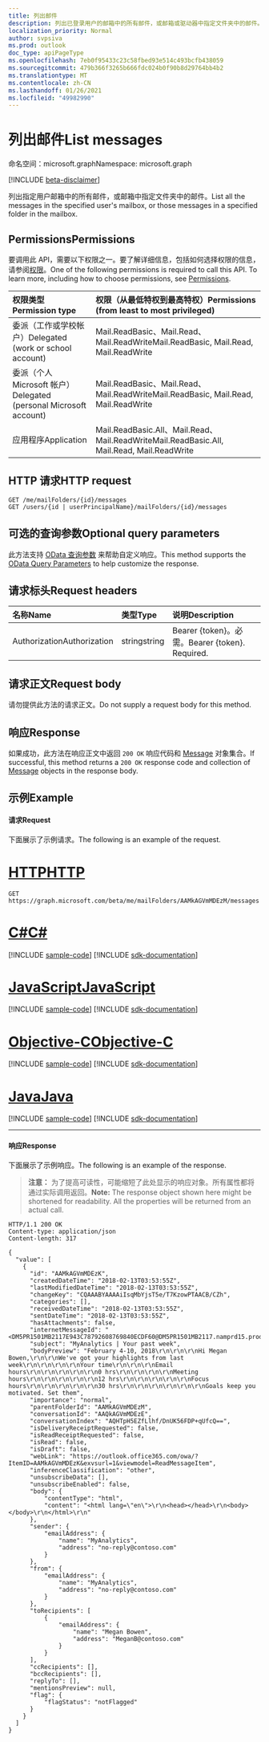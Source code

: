 ```yaml
---
title: 列出邮件
description: 列出已登录用户的邮箱中的所有邮件，或邮箱或驱动器中指定文件夹中的邮件。
localization_priority: Normal
author: svpsiva
ms.prod: outlook
doc_type: apiPageType
ms.openlocfilehash: 7eb0f95433c23c58fbed93e514c493bcfb438059
ms.sourcegitcommit: 479b366f3265b666fdc024b0f90b8d29764bb4b2
ms.translationtype: MT
ms.contentlocale: zh-CN
ms.lasthandoff: 01/26/2021
ms.locfileid: "49982990"
---
```

# <a name="list-messages"></a><span data-ttu-id="c8464-103">列出邮件</span><span class="sxs-lookup"><span data-stu-id="c8464-103">List messages</span></span>

<span data-ttu-id="c8464-104">命名空间：microsoft.graph</span><span class="sxs-lookup"><span data-stu-id="c8464-104">Namespace: microsoft.graph</span></span>

[!INCLUDE [beta-disclaimer](../../includes/beta-disclaimer.md)]

<span data-ttu-id="c8464-105">列出指定用户邮箱中的所有邮件，或邮箱中指定文件夹中的邮件。</span><span class="sxs-lookup"><span data-stu-id="c8464-105">List all the messages in the specified user's mailbox, or those messages in a specified folder in the mailbox.</span></span>

## <a name="permissions"></a><span data-ttu-id="c8464-106">Permissions</span><span class="sxs-lookup"><span data-stu-id="c8464-106">Permissions</span></span>
<span data-ttu-id="c8464-p101">要调用此 API，需要以下权限之一。要了解详细信息，包括如何选择权限的信息，请参阅[权限](/graph/permissions-reference)。</span><span class="sxs-lookup"><span data-stu-id="c8464-p101">One of the following permissions is required to call this API. To learn more, including how to choose permissions, see [Permissions](/graph/permissions-reference).</span></span>

|<span data-ttu-id="c8464-109">权限类型</span><span class="sxs-lookup"><span data-stu-id="c8464-109">Permission type</span></span>      | <span data-ttu-id="c8464-110">权限（从最低特权到最高特权）</span><span class="sxs-lookup"><span data-stu-id="c8464-110">Permissions (from least to most privileged)</span></span>              |
|:--------------------|:---------------------------------------------------------|
|<span data-ttu-id="c8464-111">委派（工作或学校帐户）</span><span class="sxs-lookup"><span data-stu-id="c8464-111">Delegated (work or school account)</span></span> | <span data-ttu-id="c8464-112">Mail.ReadBasic、Mail.Read、Mail.ReadWrite</span><span class="sxs-lookup"><span data-stu-id="c8464-112">Mail.ReadBasic, Mail.Read, Mail.ReadWrite</span></span>    |
|<span data-ttu-id="c8464-113">委派（个人 Microsoft 帐户）</span><span class="sxs-lookup"><span data-stu-id="c8464-113">Delegated (personal Microsoft account)</span></span> | <span data-ttu-id="c8464-114">Mail.ReadBasic、Mail.Read、Mail.ReadWrite</span><span class="sxs-lookup"><span data-stu-id="c8464-114">Mail.ReadBasic, Mail.Read, Mail.ReadWrite</span></span>    |
|<span data-ttu-id="c8464-115">应用程序</span><span class="sxs-lookup"><span data-stu-id="c8464-115">Application</span></span> | <span data-ttu-id="c8464-116">Mail.ReadBasic.All、Mail.Read、Mail.ReadWrite</span><span class="sxs-lookup"><span data-stu-id="c8464-116">Mail.ReadBasic.All, Mail.Read, Mail.ReadWrite</span></span> |

## <a name="http-request"></a><span data-ttu-id="c8464-117">HTTP 请求</span><span class="sxs-lookup"><span data-stu-id="c8464-117">HTTP request</span></span>
<!-- { "blockType": "ignored" } -->
```http
GET /me/mailFolders/{id}/messages
GET /users/{id | userPrincipalName}/mailFolders/{id}/messages
```

## <a name="optional-query-parameters"></a><span data-ttu-id="c8464-118">可选的查询参数</span><span class="sxs-lookup"><span data-stu-id="c8464-118">Optional query parameters</span></span>
<span data-ttu-id="c8464-119">此方法支持 [OData 查询参数](/graph/query-parameters) 来帮助自定义响应。</span><span class="sxs-lookup"><span data-stu-id="c8464-119">This method supports the [OData Query Parameters](/graph/query-parameters) to help customize the response.</span></span>

## <a name="request-headers"></a><span data-ttu-id="c8464-120">请求标头</span><span class="sxs-lookup"><span data-stu-id="c8464-120">Request headers</span></span>
| <span data-ttu-id="c8464-121">名称</span><span class="sxs-lookup"><span data-stu-id="c8464-121">Name</span></span>       | <span data-ttu-id="c8464-122">类型</span><span class="sxs-lookup"><span data-stu-id="c8464-122">Type</span></span> | <span data-ttu-id="c8464-123">说明</span><span class="sxs-lookup"><span data-stu-id="c8464-123">Description</span></span>|
|:-----------|:------|:----------|
| <span data-ttu-id="c8464-124">Authorization</span><span class="sxs-lookup"><span data-stu-id="c8464-124">Authorization</span></span>  | <span data-ttu-id="c8464-125">string</span><span class="sxs-lookup"><span data-stu-id="c8464-125">string</span></span>  | <span data-ttu-id="c8464-p102">Bearer {token}。必需。</span><span class="sxs-lookup"><span data-stu-id="c8464-p102">Bearer {token}. Required.</span></span> |

## <a name="request-body"></a><span data-ttu-id="c8464-128">请求正文</span><span class="sxs-lookup"><span data-stu-id="c8464-128">Request body</span></span>
<span data-ttu-id="c8464-129">请勿提供此方法的请求正文。</span><span class="sxs-lookup"><span data-stu-id="c8464-129">Do not supply a request body for this method.</span></span>

## <a name="response"></a><span data-ttu-id="c8464-130">响应</span><span class="sxs-lookup"><span data-stu-id="c8464-130">Response</span></span>
<span data-ttu-id="c8464-131">如果成功，此方法在响应正文中返回 `200 OK` 响应代码和 [Message](../resources/message.md) 对象集合。</span><span class="sxs-lookup"><span data-stu-id="c8464-131">If successful, this method returns a `200 OK` response code and collection of [Message](../resources/message.md) objects in the response body.</span></span>

## <a name="example"></a><span data-ttu-id="c8464-132">示例</span><span class="sxs-lookup"><span data-stu-id="c8464-132">Example</span></span>
#### <a name="request"></a><span data-ttu-id="c8464-133">请求</span><span class="sxs-lookup"><span data-stu-id="c8464-133">Request</span></span>
<span data-ttu-id="c8464-134">下面展示了示例请求。</span><span class="sxs-lookup"><span data-stu-id="c8464-134">The following is an example of the request.</span></span>

# <a name="http"></a>[<span data-ttu-id="c8464-135">HTTP</span><span class="sxs-lookup"><span data-stu-id="c8464-135">HTTP</span></span>](#tab/http)
<!-- {
  "blockType": "request",
  "name": "mailfolder_get_messages"
}-->
```msgraph-interactive
GET https://graph.microsoft.com/beta/me/mailFolders/AAMkAGVmMDEzM/messages
```
# <a name="c"></a>[<span data-ttu-id="c8464-136">C#</span><span class="sxs-lookup"><span data-stu-id="c8464-136">C#</span></span>](#tab/csharp)
[!INCLUDE [sample-code](../includes/snippets/csharp/mailfolder-get-messages-csharp-snippets.md)]
[!INCLUDE [sdk-documentation](../includes/snippets/snippets-sdk-documentation-link.md)]

# <a name="javascript"></a>[<span data-ttu-id="c8464-137">JavaScript</span><span class="sxs-lookup"><span data-stu-id="c8464-137">JavaScript</span></span>](#tab/javascript)
[!INCLUDE [sample-code](../includes/snippets/javascript/mailfolder-get-messages-javascript-snippets.md)]
[!INCLUDE [sdk-documentation](../includes/snippets/snippets-sdk-documentation-link.md)]

# <a name="objective-c"></a>[<span data-ttu-id="c8464-138">Objective-C</span><span class="sxs-lookup"><span data-stu-id="c8464-138">Objective-C</span></span>](#tab/objc)
[!INCLUDE [sample-code](../includes/snippets/objc/mailfolder-get-messages-objc-snippets.md)]
[!INCLUDE [sdk-documentation](../includes/snippets/snippets-sdk-documentation-link.md)]

# <a name="java"></a>[<span data-ttu-id="c8464-139">Java</span><span class="sxs-lookup"><span data-stu-id="c8464-139">Java</span></span>](#tab/java)
[!INCLUDE [sample-code](../includes/snippets/java/mailfolder-get-messages-java-snippets.md)]
[!INCLUDE [sdk-documentation](../includes/snippets/snippets-sdk-documentation-link.md)]

---


#### <a name="response"></a><span data-ttu-id="c8464-140">响应</span><span class="sxs-lookup"><span data-stu-id="c8464-140">Response</span></span>
<span data-ttu-id="c8464-141">下面展示了示例响应。</span><span class="sxs-lookup"><span data-stu-id="c8464-141">The following is an example of the response.</span></span>
><span data-ttu-id="c8464-p103">**注意：** 为了提高可读性，可能缩短了此处显示的响应对象。所有属性都将通过实际调用返回。</span><span class="sxs-lookup"><span data-stu-id="c8464-p103">**Note:** The response object shown here might be shortened for readability. All the properties will be returned from an actual call.</span></span>

<!-- {
  "blockType": "response",
  "truncated": true,
  "@odata.type": "microsoft.graph.message",
  "isCollection": true
} -->
```http
HTTP/1.1 200 OK
Content-type: application/json
Content-length: 317

{
  "value": [
    {
      "id": "AAMkAGVmMDEzK",
      "createdDateTime": "2018-02-13T03:53:55Z",
      "lastModifiedDateTime": "2018-02-13T03:53:55Z",
      "changeKey": "CQAAABYAAAAiIsqMbYjsT5e/T7KzowPTAACB/CZh",
      "categories": [],
      "receivedDateTime": "2018-02-13T03:53:55Z",
      "sentDateTime": "2018-02-13T03:53:55Z",
      "hasAttachments": false,
      "internetMessageId": "<DM5PR1501MB2117E943C78792608769840ECDF60@DM5PR1501MB2117.namprd15.prod.outlook.com>",
      "subject": "MyAnalytics | Your past week",
      "bodyPreview": "February 4-10, 2018\r\n\r\n\r\nHi Megan Bowen,\r\n\r\nWe've got your highlights from last week\r\n\r\n\r\n\r\nYour time\r\n\r\n\r\nEmail hours\r\n\r\n\r\n\r\n\r\n0 hrs\r\n\r\n\r\n\r\nMeeting hours\r\n\r\n\r\n\r\n\r\n12 hrs\r\n\r\n\r\n\r\n\r\nFocus hours\r\n\r\n\r\n\r\n\r\n30 hrs\r\n\r\n\r\n\r\n\r\n\r\nGoals keep you motivated. Set them",
      "importance": "normal",
      "parentFolderId": "AAMkAGVmMDEzM",
      "conversationId": "AAQkAGVmMDEzE",
      "conversationIndex": "AQHTpH5EZfLlhf/DnUK56FDP+qUfcQ==",
      "isDeliveryReceiptRequested": false,
      "isReadReceiptRequested": false,
      "isRead": false,
      "isDraft": false,
      "webLink": "https://outlook.office365.com/owa/?ItemID=AAMkAGVmMDEzK&exvsurl=1&viewmodel=ReadMessageItem",
      "inferenceClassification": "other",
      "unsubscribeData": [],
      "unsubscribeEnabled": false,
      "body": {
          "contentType": "html",
          "content": "<html lang=\"en\">\r\n<head></head>\r\n<body> </body>\r\n</html>\r\n"
      },
      "sender": {
          "emailAddress": {
              "name": "MyAnalytics",
              "address": "no-reply@contoso.com"
          }
      },
      "from": {
          "emailAddress": {
              "name": "MyAnalytics",
              "address": "no-reply@contoso.com"
          }
      },
      "toRecipients": [
          {
              "emailAddress": {
                  "name": "Megan Bowen",
                  "address": "MeganB@contoso.com"
              }
          }
      ],
      "ccRecipients": [],
      "bccRecipients": [],
      "replyTo": [],
      "mentionsPreview": null,
      "flag": {
          "flagStatus": "notFlagged"
      }
    }
  ]
}
```

<!-- uuid: 8fcb5dbc-d5aa-4681-8e31-b001d5168d79
2015-10-25 14:57:30 UTC -->
<!--
{
  "type": "#page.annotation",
  "description": "List messages",
  "keywords": "",
  "section": "documentation",
  "tocPath": "",
  "suppressions": [
  ]
}
-->


